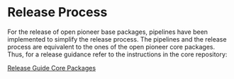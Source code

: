 # Release Process

For the release of open pioneer base packages, pipelines have been implemented to simplify the release process.
The pipelines and the release process are equivalent to the ones of the open pioneer core packages.
Thus, for a release guidance refer to the instructions in the core repository:

[Release Guide Core Packages](https://github.com/open-pioneer/trails-core-packages/blob/main/docs/internals/Releasing.md)
